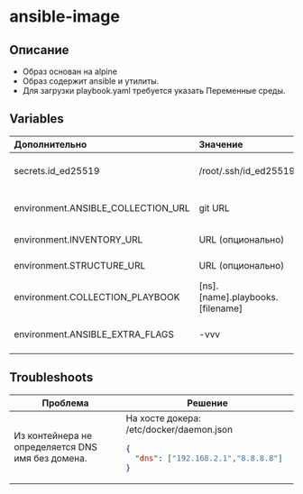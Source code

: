 # ansible-image
## Описание
* Образ основан на alpine
* Образ содержит ansible и утилиты.
* Для загрузки playbook.yaml требуется указать Переменные среды.

## Variables
| Дополнительно                      | Значение                         | Comment                               |
|:-----------------------------------|:---------------------------------|:--------------------------------------|
| secrets.id_ed25519                 | /root/.ssh/id_ed25519            | Ключ для подключения к серверам.      |
| environment.ANSIBLE_COLLECTION_URL | git URL                          | Ссылка на ansible-galaxy collection   |
| environment.INVENTORY_URL          | URL (опционально)                | Ссылка на инвентарь                   |
| environment.STRUCTURE_URL          | URL (опционально)                | Ссылка на структуру                   |
| environment.COLLECTION_PLAYBOOK    | [ns].[name].playbooks.[filename] | Путь к файлу playbook.yml в коллекции |
| environment.ANSIBLE_EXTRA_FLAGS    | -vvv                             | Дополнительные флаги для отладки      |

## Troubleshoots

<!DOCTYPE html>
<table>
  <thead>
    <tr>
      <th>Проблема</th>
      <th>Решение</th>
    </tr>
  </thead>
  <tr>
      <td>Из контейнера не определяется DNS имя без домена.</td>
      <td>
На хосте докера:  
/etc/docker/daemon.json

```json
{
  "dns": ["192.168.2.1","8.8.8.8"]
}
```
</td>
  </tr>
  <tr>
  </tr>
</table>
